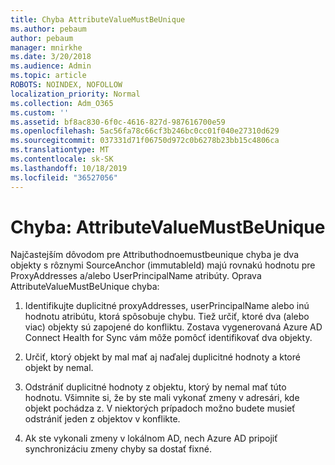 ```yaml
---
title: Chyba AttributeValueMustBeUnique
ms.author: pebaum
author: pebaum
manager: mnirkhe
ms.date: 3/20/2018
ms.audience: Admin
ms.topic: article
ROBOTS: NOINDEX, NOFOLLOW
localization_priority: Normal
ms.collection: Adm_O365
ms.custom: ''
ms.assetid: bf8ac830-6f0c-4616-827d-987616700e59
ms.openlocfilehash: 5ac56fa78c66cf3b246bc0cc01f040e27310d629
ms.sourcegitcommit: 037331d71f06750d972c0b6278b23bb15c4806ca
ms.translationtype: MT
ms.contentlocale: sk-SK
ms.lasthandoff: 10/18/2019
ms.locfileid: "36527056"
---
```

# <a name="error-attributevaluemustbeunique"></a>Chyba: AttributeValueMustBeUnique

Najčastejším dôvodom pre Attributhodnoemustbeunique chyba je dva objekty s rôznymi SourceAnchor (immutableId) majú rovnakú hodnotu pre ProxyAddresses a/alebo UserPrincipalName atribúty. Oprava AttributeValueMustBeUnique chyba:
  
1. Identifikujte duplicitné proxyAddresses, userPrincipalName alebo inú hodnotu atribútu, ktorá spôsobuje chybu. Tiež určiť, ktoré dva (alebo viac) objekty sú zapojené do konfliktu. Zostava vygenerovaná Azure AD Connect Health for Sync vám môže pomôcť identifikovať dva objekty.
    
2. Určiť, ktorý objekt by mal mať aj naďalej duplicitné hodnoty a ktoré objekt by nemal.
    
3. Odstrániť duplicitné hodnoty z objektu, ktorý by nemal mať túto hodnotu. Všimnite si, že by ste mali vykonať zmeny v adresári, kde objekt pochádza z. V niektorých prípadoch možno budete musieť odstrániť jeden z objektov v konflikte.
    
4. Ak ste vykonali zmeny v lokálnom AD, nech Azure AD pripojiť synchronizáciu zmeny chyby sa dostať fixné.
    

